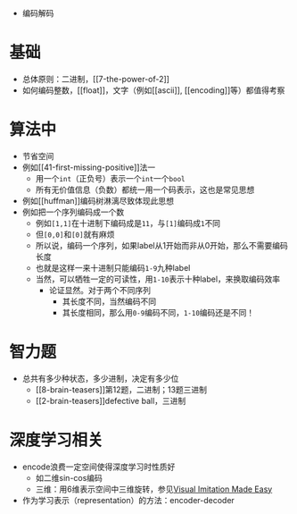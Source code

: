- 编码解码
# 基础
- 总体原则：二进制，[[7-the-power-of-2]]
- 如何编码整数，[[float]]，文字（例如[[ascii]], [[encoding]]等）都值得考察
# 算法中
- 节省空间
- 例如[[41-first-missing-positive]]法一
  - 用一个`int`（正负号）表示一个`int`一个`bool`
  - 所有无价值信息（负数）都统一用一个码表示，这也是常见思想
- 例如[[huffman]]编码树淋漓尽致体现此思想
- 例如把一个序列编码成一个数
    - 例如`[1,1]`在十进制下编码成是`11`，与`[1]`编码成`1`不同
    - 但`[0,0]`和`[0]`就有麻烦
    - 所以说，编码一个序列，如果label从1开始而非从0开始，那么不需要编码长度
    - 也就是这样一来十进制只能编码`1-9`九种label
    - 当然，可以牺牲一定的可读性，用`1-10`表示十种label，来换取编码效率
      - 论证显然。对于两个不同序列
        - 其长度不同，当然编码不同
        - 其长度相同，那么用`0-9`编码不同，`1-10`编码还是不同！
# 智力题
- 总共有多少种状态，多少进制，决定有多少位
  - [[8-brain-teasers]]第12题，二进制；13题三进制
  - [[2-brain-teasers]]defective ball，三进制
# 深度学习相关
- encode浪费一定空间使得深度学习时性质好
  - 如二维sin-cos编码
  - 三维：用6维表示空间中三维旋转，参见[Visual Imitation Made Easy](https://dhiraj100892.github.io/Visual-Imitation-Made-Easy/resources/paper.pdf)
- 作为学习表示（representation）的方法：encoder-decoder